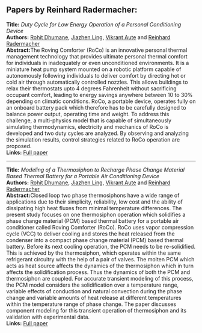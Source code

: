<h2>Papers by Reinhard Radermacher:</h2>
<p>
<b>Title:</b> <i> Duty Cycle for Low Energy Operation of a Personal Conditioning Device </i> <br />
<b>Authors:</b> <a href="../authors/author_59.html">Rohit Dhumane</a>, <a href="../authors/author_160.html">Jiazhen Ling</a>, <a href="../authors/author_9.html">Vikrant Aute</a> and <a href="../authors/author_224.html">Reinhard Radermacher</a><br />
<b>Abstract:</b>The Roving Comforter (RoCo) is an innovative personal thermal management technology that provides ultimate personal thermal comfort for individuals in inadequately or even unconditioned environments. It is a miniature heat pump system mounted on a robotic platform capable of autonomously following individuals to deliver comfort by directing hot or cold air through automatically controlled nozzles. This allows buildings to relax their thermostats upto 4 degrees Fahrenheit without sacrificing occupant comfort, leading to energy savings anywhere between 10 to 30% depending on climatic conditions. RoCo, a portable device, operates fully on an onboard battery pack which therefore has to be carefully designed to balance power output, operating time and weight. To address this challenge, a multi-physics model that is capable of simultaneously simulating thermodynamics, electricity and mechanics of RoCo is developed and two duty cycles are analyzed. By observing and analyzing the simulation results, control strategies related to RoCo operation are proposed.<br />
<b>Links:</b> <a href="../submissions/ecp17132791_DhumaneLingAuteRadermacher.pdf">Full paper</a></p>
<hr />
<p>
<b>Title:</b> <i> Modeling of a Thermosiphon to Recharge Phase Change Material Based Thermal Battery for a Portable Air Conditioning Device </i> <br />
<b>Authors:</b> <a href="../authors/author_59.html">Rohit Dhumane</a>, <a href="../authors/author_160.html">Jiazhen Ling</a>, <a href="../authors/author_9.html">Vikrant Aute</a> and <a href="../authors/author_224.html">Reinhard Radermacher</a><br />
<b>Abstract:</b>Closed loop two phase thermosiphons have a wide range of applications due to their simplicity, reliability, low cost and the ability of dissipating high heat fluxes from minimal temperature differences. The present study focuses on one thermosiphon operation which solidifies a phase change material (PCM) based thermal battery for a portable air conditioner called Roving Comforter (RoCo). RoCo uses vapor compression cycle (VCC) to deliver cooling and stores the heat released from the condenser into a compact phase change material (PCM) based thermal battery. Before its next cooling operation, the PCM needs to be re-solidified. This is achieved by the thermosiphon, which operates within the same refrigerant circuitry with the help of a pair of valves. The molten PCM which acts as heat source affects the dynamics of the thermosiphon which in turn affects the solidification process. Thus the dynamics of both the PCM and thermosiphon are coupled. For accurate transient modeling of this process, the PCM model considers the solidification over a temperature range, variable effects of conduction and natural convection during the phase change and variable amounts of heat release at different temperatures within the temperature range of phase change. The paper discusses component modeling for this transient operation of thermosiphon and its validation with experimental data.<br />
<b>Links:</b> <a href="../submissions/ecp17132459_DhumaneLingAuteRadermacher.pdf">Full paper</a></p>